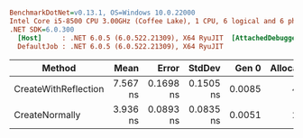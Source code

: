 ``` ini

BenchmarkDotNet=v0.13.1, OS=Windows 10.0.22000
Intel Core i5-8500 CPU 3.00GHz (Coffee Lake), 1 CPU, 6 logical and 6 physical cores
.NET SDK=6.0.300
  [Host]     : .NET 6.0.5 (6.0.522.21309), X64 RyuJIT  [AttachedDebugger]
  DefaultJob : .NET 6.0.5 (6.0.522.21309), X64 RyuJIT


```
|               Method |     Mean |     Error |    StdDev |  Gen 0 | Allocated |
|--------------------- |---------:|----------:|----------:|-------:|----------:|
| CreateWithReflection | 7.567 ns | 0.1698 ns | 0.1505 ns | 0.0085 |      40 B |
|       CreateNormally | 3.936 ns | 0.0893 ns | 0.0835 ns | 0.0051 |      24 B |
